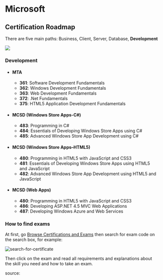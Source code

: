 # Microsoft

## Certification Roadmap

There are five main paths:  Business, Client, Server, Database, **Development**

![](C:\Github\Get_Microsoft_Certification\microsoft-certificate-developer.jpg)

### Development 

- #### MTA

  - **361**: Software Development Fundamentals
  - **362**: Windows Development Fundamentals
  - **363**: Web Development Fundamentals
  - **372**: .Net Fundamentals
  - **375**: HTML5 Application Development Fundamentals

- #### MCSD (Windows Store Apps-C#)

  - **483**: Programming in C#
  - **484**: Essentials of Developing Windows Store Apps using C#
  - **485**: Advanced Windows Store App Development using C#

- #### MCSD (Windows Store Apps–HTML5)

  - **480**: Programming in HTML5 with JavaScript and CSS3
  - **481**: Essentials of Developing Windows Store Apps using HTML5 and JavaScript
  - **482**: Advanced Windows Store App Development using HTML5 and JavaScript

- #### MCSD (Web Apps)

  - **480**: Programming in HTML5 with JavaScript and CSS3
  - **486**: Developing ASP.NET 4.5 MVC Web Applications
  - **487**: Developing Windows Azure and Web Services



### How to find exams

At first, go [Browse Certifications and Exams](https://docs.microsoft.com/en-us/learn/certifications/browse/) then search for exam code on the search box, for example:

![search-for-certificate](C:\Github\Get_Microsoft_Certification\search-for-certificate.jpg)



Then click on the exam and read all requirements and explanations about the skill you need and how to take an exam.



source: 